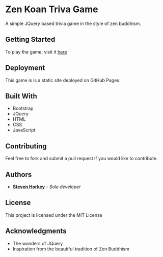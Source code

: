 # Zen Koan Triva Game

A simple JQuery based trivia game in the style of zen buddhism.

## Getting Started

To play the game, visit it [here](https://stevenhorkey.github.io/TriviaGame/)

## Deployment

This game is is a static site deployed on GitHub Pages

## Built With

* Bootstrap
* JQuery
* HTML
* CSS
* JavaScript

## Contributing

Feel free to fork and submit a pull request if you would like to contribute.

## Authors

* **[Steven Horkey](https://stevenhorkey.com)** - *Sole developer*


## License

This project is licensed under the MIT License

## Acknowledgments

* The wonders of JQuery
* Inspiration from the beautiful tradition of Zen Buddhism
